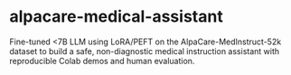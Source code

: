# alpacare-medical-assistant
Fine-tuned &lt;7B LLM using LoRA/PEFT on the AlpaCare-MedInstruct-52k dataset to build a safe, non-diagnostic medical instruction assistant with reproducible Colab demos and human evaluation.
